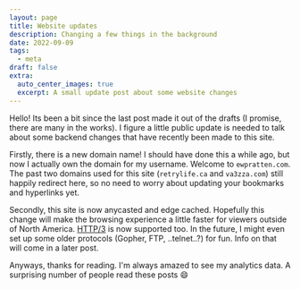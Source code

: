 ```yaml
---
layout: page
title: Website updates
description: Changing a few things in the background
date: 2022-09-09
tags:
  - meta
draft: false
extra:
  auto_center_images: true
  excerpt: A small update post about some website changes
---
```


Hello! Its been a bit since the last post made it out of the drafts (I promise, there are many in the works). I figure a little public update is needed to talk about some backend changes that have recently been made to this site.

Firstly, there is a new domain name! I should have done this a while ago, but now I actually own the domain for my username. Welcome to `ewpratten.com`. The past two domains used for this site (`retrylife.ca` and `va3zza.com`) still happily redirect here, so no need to worry about updating your bookmarks and hyperlinks yet.

Secondly, this site is now anycasted and edge cached. Hopefully this change will make the browsing experience a little faster for viewers outside of North America. [HTTP/3](https://en.wikipedia.org/wiki/HTTP/3) is now supported too. In the future, I might even set up some older protocols (Gopher, FTP, ..telnet..?) for fun. Info on that will come in a later post.

Anyways, thanks for reading. I'm always amazed to see my analytics data. A surprising number of people read these posts :smile:

